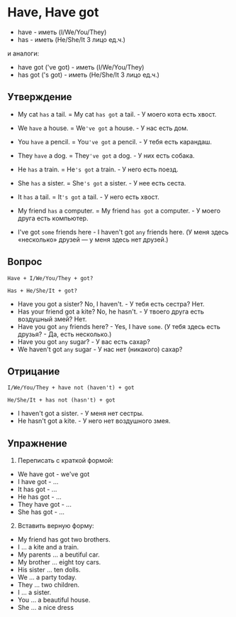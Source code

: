 # Have, Have got

- have - иметь (I/We/You/They)
- has - иметь (He/She/It 3 лицо ед.ч.)

и аналоги:
- have got ('ve got) - иметь (I/We/You/They)
- has got ('s got) - иметь (He/She/It 3 лицо ед.ч.)

## Утверждение

- My cat `has` a tail. = My cat `has got` a tail. - У моего кота есть хвост.
- We `have` a house. = We`'ve got` a house. - У нас есть дом.
- You `have` a pencil. = You`'ve got` a pencil. - У тебя есть карандаш.
- They `have` a dog. = They`'ve got` a dog. - У них есть собака.


- He `has` a train. = He`'s got` a train. - У него есть поезд.
- She `has` a sister. = She`'s got` a sister. - У нее есть сеста.
- It `has` a tail. = It`'s got` a tail. - У него есть хвост.
- My friend `has` a computer. = My friend `has got` a computer. - У моего друга есть компьютер.
 
- I've got `some` friends here - I haven't got `any` friends here. (У меня здесь «несколько» друзей — у меня здесь нет друзей.)

## Вопрос

`Have + I/We/You/They + got?`

`Has + He/She/It + got?`

- Have you got a sister? No, I haven't. -  У тебя есть сестра? Нет.
- Has your friend got a kite? No, he hasn't. - У твоего друга есть воздушный змей? Нет.
- Have you got `any` friends here? - Yes, I have `some`. (У тебя здесь есть друзья? - Да, есть несколько.)
- Have you got `any` sugar? - У вас есть сахар?
- We haven't got `any` sugar - У нас нет (никакого) сахар?

## Отрицание

`I/We/You/They + have not (haven't) + got`

`He/She/It + has not (hasn't) + got`

- I haven't got a sister. - У меня нет сестры.
- He hasn't got a kite. - У него нет воздушного змея.


## Упражнение

1. Переписать с краткой формой:
- We have got - we've got
- I have got - ...
- It has got - ...
- He has got - ...
- They have got - ...
- She has got - ...

2. Вставить верную форму:
- My friend has got two brothers. 
- I ... a kite and a train.
- My parents ... a beutiful car.
- My brother ... eight toy cars.
- His sister ... ten dolls.
- We ... a party today.
- They ... two children.
- I ... a sister.
- You ... a beautiful house.
- She ... a nice dress

